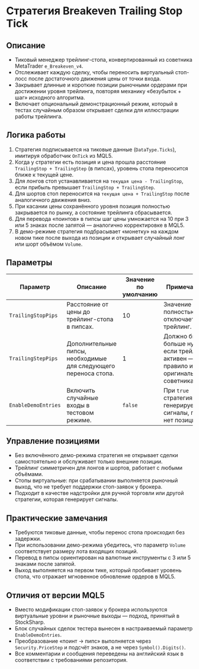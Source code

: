 # Стратегия Breakeven Trailing Stop Tick

## Описание
- Тиковый менеджер трейлинг-стопа, конвертированный из советника MetaTrader `e_Breakeven_v4`.
- Отслеживает каждую сделку, чтобы переносить виртуальный стоп-лосс после достаточного движения цены от точки входа.
- Закрывает длинные и короткие позиции рыночными ордерами при достижении уровня трейлинга, повторяя механику «безубыток + шаг» исходного алгоритма.
- Включает опциональный демонстрационный режим, который в тестах случайным образом открывает сделки для иллюстрации работы трейлинга.

## Логика работы
1. Стратегия подписывается на тиковые данные (`DataType.Ticks`), имитируя обработчик `OnTick` из MQL5.
2. Когда у стратегии есть позиция и цена прошла расстояние `TrailingStop + TrailingStep` (в пипсах), уровень стопа переносится ближе к текущей цене.
3. Для лонгов стоп устанавливается на `текущая цена - TrailingStop`, если прибыль превышает `TrailingStop + TrailingStep`.
4. Для шортов стоп переносится на `текущая цена + TrailingStop` после аналогичного движения вниз.
5. При касании цены сохранённого уровня позиция полностью закрывается по рынку, а состояние трейлинга сбрасывается.
6. Для перевода «поинтов» в пипсы шаг цены умножается на 10 при 3 или 5 знаках после запятой — аналогично корректировке в MQL5.
7. В демо-режиме стратегия подбрасывает «монетку» на каждом новом тике после выхода из позиции и открывает случайный лонг или шорт объёмом `Volume`.

## Параметры
| Параметр | Описание | Значение по умолчанию | Примечание |
| --- | --- | --- | --- |
| `TrailingStopPips` | Расстояние от цены до трейлинг-стопа в пипсах. | 10 | Значение `0` полностью отключает трейлинг. |
| `TrailingStepPips` | Дополнительные пипсы, необходимые для следующего переноса стопа. | 1 | Должно быть больше нуля, если трейлинг активен — правило из оригинального советника. |
| `EnableDemoEntries` | Включить случайные входы в тестовом режиме. | `false` | При `true` стратегия генерирует сигналы, пока нет позиции. |

## Управление позициями
- Без включённого демо-режима стратегия не открывает сделки самостоятельно и обслуживает только внешние позиции.
- Трейлинг симметричен для лонгов и шортов, работает с любыми объёмами.
- Стопы виртуальные: при срабатывании выполняется рыночный выход, что не требует поддержки стоп-заявок у брокера.
- Подходит в качестве надстройки для ручной торговли или другой стратегии, которая генерирует сигналы.

## Практические замечания
- Требуются тиковые данные, чтобы перенос стопа происходил без задержки.
- При использовании демо-режима убедитесь, что параметр `Volume` соответствует размеру лота входящих позиций.
- Перевод в пипсы ориентирован на валютные инструменты с 3 или 5 знаками после запятой.
- Выход выполняется на первом тике, который пробивает уровень стопа, что отражает мгновенное обновление ордеров в MQL5.

## Отличия от версии MQL5
- Вместо модификации стоп-заявок у брокера используются виртуальные уровни и рыночные выходы — подход, принятый в StockSharp.
- Блок случайных сделок тестера вынесен в настраиваемый параметр `EnableDemoEntries`.
- Преобразование «поинт → пипс» выполняется через `Security.PriceStep` и подсчёт знаков, а не через `Symbol().Digits()`.
- Все комментарии и сообщения переведены на английский язык в соответствии с требованиями репозитория.
